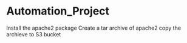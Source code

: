 # Automation_Project
Install the apache2 package
Create a tar archive of apache2 
copy the archieve to S3 bucket
